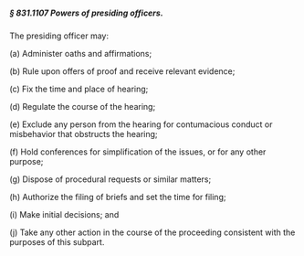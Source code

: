 ##### § 831.1107 Powers of presiding officers. #####

The presiding officer may:

(a) Administer oaths and affirmations;

(b) Rule upon offers of proof and receive relevant evidence;

(c) Fix the time and place of hearing;

(d) Regulate the course of the hearing;

(e) Exclude any person from the hearing for contumacious conduct or misbehavior that obstructs the hearing;

(f) Hold conferences for simplification of the issues, or for any other purpose;

(g) Dispose of procedural requests or similar matters;

(h) Authorize the filing of briefs and set the time for filing;

(i) Make initial decisions; and

(j) Take any other action in the course of the proceeding consistent with the purposes of this subpart.
